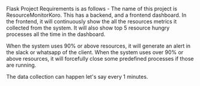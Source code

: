 Flask Project Requirements is as follows -
The name of this project is ResourceMonitorKoro.
This has a backend, and a frontend dashboard. 
In the frontend, it will continuously show the all the resources metrics it collected from the system.
It will also show top 5 resource hungry processes all the time in the dashboard.

When the system uses 90% or above resources, it will generate an alert in the slack or whatsapp of the client.
When the system uses over 90% or above resources, 
   it will forcefully close some predefined processes if those are running.

The data collection can happen let's say every 1 minutes.



